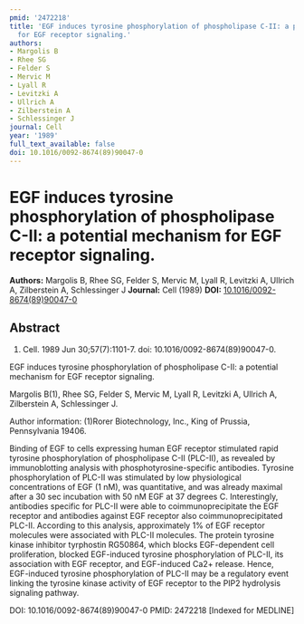 ```yaml
---
pmid: '2472218'
title: 'EGF induces tyrosine phosphorylation of phospholipase C-II: a potential mechanism
  for EGF receptor signaling.'
authors:
- Margolis B
- Rhee SG
- Felder S
- Mervic M
- Lyall R
- Levitzki A
- Ullrich A
- Zilberstein A
- Schlessinger J
journal: Cell
year: '1989'
full_text_available: false
doi: 10.1016/0092-8674(89)90047-0
---
```


# EGF induces tyrosine phosphorylation of phospholipase C-II: a potential mechanism for EGF receptor signaling.
**Authors:** Margolis B, Rhee SG, Felder S, Mervic M, Lyall R, Levitzki A, Ullrich A, Zilberstein A, Schlessinger J
**Journal:** Cell (1989)
**DOI:** [10.1016/0092-8674(89)90047-0](https://doi.org/10.1016/0092-8674(89)90047-0)

## Abstract

1. Cell. 1989 Jun 30;57(7):1101-7. doi: 10.1016/0092-8674(89)90047-0.

EGF induces tyrosine phosphorylation of phospholipase C-II: a potential 
mechanism for EGF receptor signaling.

Margolis B(1), Rhee SG, Felder S, Mervic M, Lyall R, Levitzki A, Ullrich A, 
Zilberstein A, Schlessinger J.

Author information:
(1)Rorer Biotechnology, Inc., King of Prussia, Pennsylvania 19406.

Binding of EGF to cells expressing human EGF receptor stimulated rapid tyrosine 
phosphorylation of phospholipase C-II (PLC-II), as revealed by immunoblotting 
analysis with phosphotyrosine-specific antibodies. Tyrosine phosphorylation of 
PLC-II was stimulated by low physiological concentrations of EGF (1 nM), was 
quantitative, and was already maximal after a 30 sec incubation with 50 nM EGF 
at 37 degrees C. Interestingly, antibodies specific for PLC-II were able to 
coimmunoprecipitate the EGF receptor and antibodies against EGF receptor also 
coimmunoprecipitated PLC-II. According to this analysis, approximately 1% of EGF 
receptor molecules were associated with PLC-II molecules. The protein tyrosine 
kinase inhibitor tyrphostin RG50864, which blocks EGF-dependent cell 
proliferation, blocked EGF-induced tyrosine phosphorylation of PLC-II, its 
association with EGF receptor, and EGF-induced Ca2+ release. Hence, EGF-induced 
tyrosine phosphorylation of PLC-II may be a regulatory event linking the 
tyrosine kinase activity of EGF receptor to the PIP2 hydrolysis signaling 
pathway.

DOI: 10.1016/0092-8674(89)90047-0
PMID: 2472218 [Indexed for MEDLINE]
